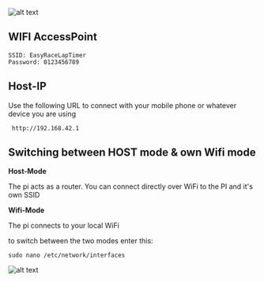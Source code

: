 ![alt text](http://www.easyracelaptimer.com/wp-content/uploads/2016/01/easy_race_lap_timer_logo-1.png "EasyRaceLapTimer")

## WIFI AccessPoint

    SSID: EasyRaceLapTimer
    Password: 0123456789

## Host-IP

Use the following URL to connect with your mobile phone or whatever device you are using

     http://192.168.42.1

## Switching between HOST mode & own Wifi mode

**Host-Mode**

The pi acts as a router. You can connect directly over WiFi to the PI and it's own SSID


**Wifi-Mode**

The pi connects to your local WiFi


to switch between the two modes enter this:

    sudo nano /etc/network/interfaces

![alt text](https://github.com/polyvision/EasyRaceLapTimer/blob/0.6/docs/wifi_setup.png "Wifi Setup")
